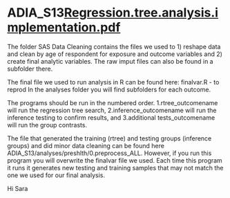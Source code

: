 # ADIA_S13[Regression.tree.analysis.implementation.pdf](https://github.com/ICF-Analytics/ADIA_S13/files/9456975/Regression.tree.analysis.implementation.pdf)

The folder SAS Data Cleaning contains the files we used to 1) reshape data and clean by age of respondent for exposure and outcome variables and 2) create final analytic variables. The raw imput files can also be found in a subfolder there.

The final file we used to run analysis in R can be found here: finalvar.R - to reprod
 In the analyses folder you will find subfolders for each outcome. 

 The programs should be run in the numbered order. 1.rtree_outcomename will run the regression tree search, 2.inference_outcomename will run the inference testing to confirm results, and 3.additional tests_outcomename will run the group contrasts. 

The file that generated the training (rtree) and testing groups (inference groups) and did minor data cleaning can be found here ADIA_S13/analyses/preshlth/0.preprocess_ALL. However, if you run this program you will overwrite the finalvar file we used. Each time this program it runs it generates new testing and training samples that may not match the one we used for our final analysis. 

Hi Sara

